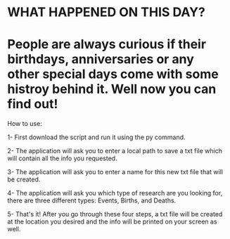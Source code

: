 WHAT HAPPENED ON THIS DAY?
=====
People are always curious if their birthdays, anniversaries or any other special days come with some histroy behind it. Well now you can find out!
=====
How to use:

1- First download the script and run it using the py command. 

2- The application will ask you to enter a local path to save a txt file which will contain all the info you requested.

3- The application will ask you to enter a name for this new txt file that will be created.

4- The application will ask you which type of research are you looking for, there are three different types: Events, Births, and Deaths.

5- That's it! After you go through these four steps, a txt file will be created at the location you desired and the info will be printed on your screen as well. 